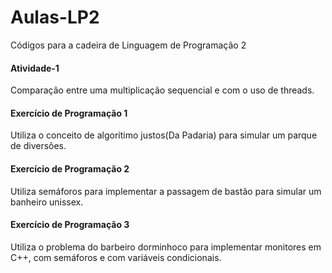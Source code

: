 # Aulas-LP2
Códigos para a cadeira de Linguagem de Programação 2

#### Atividade-1
Comparação entre uma multiplicação sequencial e com o uso de threads.

#### Exercício de Programação 1
Utiliza o conceito de algorítimo justos(Da Padaria) para simular um parque de 
diversões.

#### Exercício de Programação 2
Utiliza semáforos para implementar a passagem de bastão para simular um banheiro
unissex.

#### Exercício de Programação 3
Utiliza o problema do barbeiro dorminhoco para implementar monitores em C++,
com semáforos e com variáveis condicionais.
